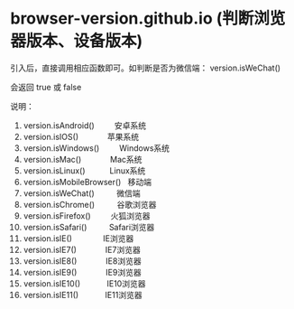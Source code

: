 # browser-version.github.io (判断浏览器版本、设备版本)

引入后，直接调用相应函数即可。如判断是否为微信端： version.isWeChat()

会返回 true 或 false

说明：
1.  version.isAndroid()         安卓系统
2.  version.isIOS()             苹果系统    
3.  version.isWindows()         Windows系统
4.  version.isMac()             Mac系统
5.  version.isLinux()           Linux系统
6.  version.isMobileBrowser()   移动端
7.  version.isWeChat()          微信端
8.  version.isChrome()          谷歌浏览器
9.  version.isFirefox()         火狐浏览器
10. version.isSafari()          Safari浏览器
11. version.isIE()              IE浏览器
12. version.isIE7()             IE7浏览器
13. version.isIE8()             IE8浏览器
14. version.isIE9()             IE9浏览器
15. version.isIE10()            IE10浏览器
16. version.isIE11()            IE11浏览器
